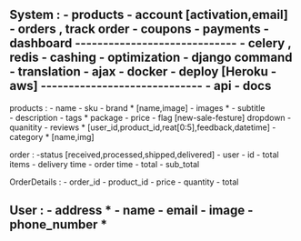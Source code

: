 System :
    - products
    - account [activation,email]
    - orders , track order
    - coupons
    - payments
    - dashboard
    -----------------------------
    - celery , redis
    - cashing
    - optimization
    - django command
    - translation
    - ajax
    - docker
    - deploy [Heroku - aws]
    -----------------------------
    - api
    - docs
--------------------------------------
products :
    - name
    - sku
    - brand          * [name,image]
    - images         *
    - subtitle      
    - description
    - tags           * package
    - price
    - flag [new-sale-festure] dropdown
    - quanitity
    - reviews        * [user_id,product_id,reat[0:5],feedback,datetime]
    - category       * [name,img]


order :
    -status [received,processed,shipped,delivered]
    - user
    - id 
    - total items
    - delivery time
    - order time
    - total
    - sub_total

OrderDetails :
    - order_id
    - product_id 
    - price 
    - quantity
    - total

User :
    - address *
    - name
    - email
    - image
    - phone_number *
------------------------------


     